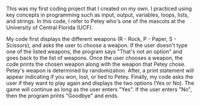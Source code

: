This was my first coding project that I created on my own. I practiced using key concepts in programming such as input, output, variables, loops, lists, and strings. In this code, I refer to Petey who's one of the mascots at the University of Central Florida (UCF). 

My code first displays the different weapons (R - Rock, P - Paper, S - Scissors), and asks the user to choose a weapon. If the user doesn't type one of the listed weapons, the program says "That's not an option" and goes back to the list of weapons. Once the user chooses a weapon, the code prints the chosen weapon along with the weapon that Petey chose. Petey's weapon is determined by randomization. After, a print statement will appear indicating if you won, lost, or tied to Petey. Finally, my code asks the user if they want to play again and displays the two options (Yes or No). The game will continue as long as the user enters "Yes". If the user enters "No", then the program prints "Goodbye" and ends.
